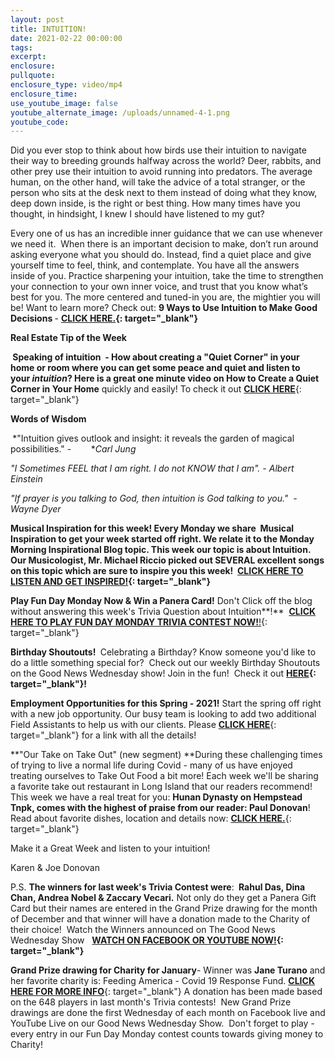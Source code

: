 ```yaml
---
layout: post
title: INTUITION!
date: 2021-02-22 00:00:00
tags:
excerpt:
enclosure:
pullquote:
enclosure_type: video/mp4
enclosure_time:
use_youtube_image: false
youtube_alternate_image: /uploads/unnamed-4-1.png
youtube_code:
---
```


Did you ever stop to think about how birds use their intuition to navigate their way to breeding grounds halfway across the world? Deer, rabbits, and other prey use their intuition to avoid running into predators. The average human, on the other hand, will take the advice of a total stranger, or the person who sits at the desk next to them instead of doing what they know, deep down inside, is the right or best thing. How many times have you thought, in hindsight, I knew I should have listened to my gut?

Every one of us has an incredible inner guidance that we can use whenever we need it.&nbsp; When there is an important decision to make, don’t run around asking everyone what you should do. Instead, find a quiet place and give yourself time to feel, think, and contemplate. You have all the answers inside of you. Practice sharpening your intuition, take the time to strengthen your connection to your own inner voice, and trust that you know what’s best for you. The more centered and tuned-in you are, the mightier you will be\! Want to learn more? Check out:&nbsp;**9 Ways to Use Intuition to Make Good Decisions&nbsp;**\-&nbsp;**[CLICK HERE.](https://t.e2ma.net/click/wypb7d/sbltq1c/4cea0m){: target="_blank"}**

**Real Estate Tip of the Week &nbsp;**

**&nbsp;**Speaking of intuition&nbsp; - How about creating a "Quiet Corner" in your home or room where you can get some peace and quiet and listen to your&nbsp;*intuition*? Here is a great one minute video on H**ow to Create a Quiet Corner in Your Home**&nbsp;quickly and easily\! To check it out&nbsp;[**CLICK HERE**](https://t.e2ma.net/click/wypb7d/sbltq1c/k5ea0m){: target="_blank"}

**Words of Wisdom &nbsp; &nbsp;**

**&nbsp;***"Intuition gives outlook and insight: it reveals the garden of magical possibilities." -&nbsp; &nbsp; &nbsp; &nbsp;&nbsp;**Carl Jung&nbsp;*

*"I Sometimes FEEL that I am right. I do not KNOW that I am". - Albert Einstein&nbsp;*

*"If prayer is you talking to God, then intuition is God talking to you."&nbsp; - Wayne Dyer &nbsp; &nbsp; &nbsp;*

**Musical Inspiration for this week\!&nbsp;**Every Monday we share&nbsp; Musical Inspiration to get your week started off right. We relate it to the Monday Morning Inspirational Blog topic. This week our topic is about Intuition. Our Musicologist, Mr. Michael Riccio picked out SEVERAL excellent songs on this topic which are sure to inspire you this week\! &nbsp;**[CLICK HERE TO LISTEN AND GET INSPIRED\!](https://t.e2ma.net/click/wypb7d/sbltq1c/0xfa0m){: target="_blank"}**

**Play Fun Day Monday Now & Win a Panera Card\!**&nbsp;Don't Click off the blog without answering this week's Trivia Question about Intuition**\!**&nbsp;&nbsp;[**CLICK HERE TO PLAY FUN DAY MONDAY TRIVIA CONTEST NOW\!**\!](https://t.e2ma.net/click/wypb7d/sbltq1c/gqga0m){: target="_blank"}

**Birthday Shoutouts\!&nbsp;**&nbsp;Celebrating a Birthday? Know someone you'd like to do a little something special for?&nbsp; Check out our weekly Birthday Shoutouts on the Good News Wednesday show\! Join in the fun\!&nbsp; Check it out&nbsp;**[HERE](https://t.e2ma.net/click/wypb7d/sbltq1c/wiha0m){: target="_blank"}\!**

**Employment Opportunities for this Spring - 2021\!**&nbsp;Start the spring off right with a new job opportunity. Our busy team is looking to add two additional Field Assistants to help us with our clients. Please&nbsp;[**CLICK HERE**](https://t.e2ma.net/click/wypb7d/sbltq1c/cbia0m){: target="_blank"}&nbsp;for a link with all the details\!

**"Our Take on Take Out" (new segment)&nbsp;**During these challenging times of trying to live a normal life during Covid - many of us have enjoyed treating ourselves to Take Out Food a bit more\! Each week we'll be sharing a favorite take out restaurant in Long Island that our readers recommend\! This week we have a real treat for you:&nbsp;**Hunan Dynasty&nbsp;**on Hempstead Tnpk, comes with the highest of praise from our reader:**&nbsp;Paul Donovan**\! Read about favorite dishes, location and details now:&nbsp;[**CLICK HERE.**](https://t.e2ma.net/click/wypb7d/sbltq1c/s3ia0m){: target="_blank"}

Make it a Great Week and listen to your intuition\!

Karen & Joe Donovan&nbsp;

P.S.&nbsp;**The winners for last week's Trivia Contest were**\:**&nbsp;**&nbsp;**Rahul Das, Dina Chan, Andrea Nobel & Zaccary Vecari.**&nbsp;Not only do they get a Panera Gift Card but their names are entered in the Grand Prize drawing for the month of December and that winner will have a donation made to the Charity of their choice\! &nbsp;Watch the Winners announced on The Good News Wednesday Show &nbsp;&nbsp;**[WATCH ON FACEBOOK OR YOUTUBE NOW\!](https://t.e2ma.net/click/wypb7d/sbltq1c/8vja0m){: target="_blank"}**

**Grand Prize drawing for Charity for January**\- Winner was&nbsp;**Jane Turano**&nbsp;and her favorite charity is: Feeding America - Covid 19 Response Fund.&nbsp;[**CLICK HERE FOR MORE INFO**](https://t.e2ma.net/click/wypb7d/sbltq1c/ooka0m){: target="_blank"}&nbsp;A donation has been made based on the 648 players in last month's Trivia contests\!&nbsp; New Grand Prize drawings are done the first Wednesday of each month on Facebook live and YouTube Live on our Good News Wednesday Show.&nbsp; Don't forget to play - every entry in our Fun Day Monday contest counts towards giving money to Charity\!
